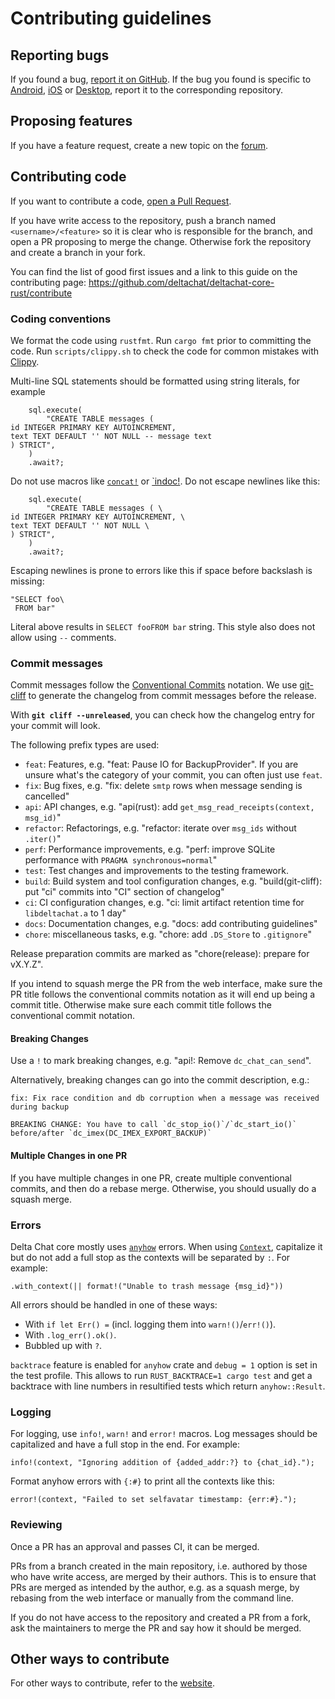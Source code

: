 # Contributing guidelines

## Reporting bugs

If you found a bug, [report it on GitHub](https://github.com/deltachat/deltachat-core-rust/issues).
If the bug you found is specific to
[Android](https://github.com/deltachat/deltachat-android/issues),
[iOS](https://github.com/deltachat/deltachat-ios/issues) or
[Desktop](https://github.com/deltachat/deltachat-desktop/issues),
report it to the corresponding repository.

## Proposing features

If you have a feature request, create a new topic on the [forum](https://support.delta.chat/).

## Contributing code

If you want to contribute a code, [open a Pull Request](https://github.com/deltachat/deltachat-core-rust/pulls).

If you have write access to the repository,
push a branch named `<username>/<feature>`
so it is clear who is responsible for the branch,
and open a PR proposing to merge the change.
Otherwise fork the repository and create a branch in your fork.

You can find the list of good first issues
and a link to this guide
on the contributing page: <https://github.com/deltachat/deltachat-core-rust/contribute>

### Coding conventions

We format the code using `rustfmt`. Run `cargo fmt` prior to committing the code.
Run `scripts/clippy.sh` to check the code for common mistakes with [Clippy].

Multi-line SQL statements should be formatted using string literals,
for example
```
    sql.execute(
        "CREATE TABLE messages (
id INTEGER PRIMARY KEY AUTOINCREMENT,
text TEXT DEFAULT '' NOT NULL -- message text
) STRICT",
    )
    .await?;
```

Do not use macros like [`concat!`](https://doc.rust-lang.org/std/macro.concat.html)
or [`indoc!](https://docs.rs/indoc).
Do not escape newlines like this:
```
    sql.execute(
        "CREATE TABLE messages ( \
id INTEGER PRIMARY KEY AUTOINCREMENT, \
text TEXT DEFAULT '' NOT NULL \
) STRICT",
    )
    .await?;
```
Escaping newlines
is prone to errors like this if space before backslash is missing:
```
"SELECT foo\
 FROM bar"
```
Literal above results in `SELECT fooFROM bar` string.
This style also does not allow using `--` comments.

### Commit messages

Commit messages follow the [Conventional Commits] notation.
We use [git-cliff] to generate the changelog from commit messages before the release.

With **`git cliff --unreleased`**, you can check how the changelog entry for your commit will look.

The following prefix types are used:
- `feat`: Features, e.g. "feat: Pause IO for BackupProvider". If you are unsure what's the category of your commit, you can often just use `feat`.
- `fix`: Bug fixes, e.g. "fix: delete `smtp` rows when message sending is cancelled"
- `api`: API changes, e.g. "api(rust): add `get_msg_read_receipts(context, msg_id)`"
- `refactor`: Refactorings, e.g. "refactor: iterate over `msg_ids` without `.iter()`"
- `perf`: Performance improvements, e.g. "perf: improve SQLite performance with `PRAGMA synchronous=normal`"
- `test`: Test changes and improvements to the testing framework.
- `build`: Build system and tool configuration changes, e.g. "build(git-cliff): put "ci" commits into "CI" section of changelog"
- `ci`: CI configuration changes, e.g. "ci: limit artifact retention time for `libdeltachat.a` to 1 day"
- `docs`: Documentation changes, e.g. "docs: add contributing guidelines"
- `chore`: miscellaneous tasks, e.g. "chore: add `.DS_Store` to `.gitignore`"

Release preparation commits are marked as "chore(release): prepare for vX.Y.Z".

If you intend to squash merge the PR from the web interface,
make sure the PR title follows the conventional commits notation
as it will end up being a commit title.
Otherwise make sure each commit title follows the conventional commit notation.

#### Breaking Changes

Use a `!` to mark breaking changes, e.g. "api!: Remove `dc_chat_can_send`".

Alternatively, breaking changes can go into the commit description, e.g.:

```
fix: Fix race condition and db corruption when a message was received during backup

BREAKING CHANGE: You have to call `dc_stop_io()`/`dc_start_io()` before/after `dc_imex(DC_IMEX_EXPORT_BACKUP)`
```

#### Multiple Changes in one PR

If you have multiple changes in one PR, create multiple conventional commits, and then do a rebase merge. Otherwise, you should usually do a squash merge.

[Clippy]: https://doc.rust-lang.org/clippy/
[Conventional Commits]: https://www.conventionalcommits.org/
[git-cliff]: https://git-cliff.org/

### Errors

Delta Chat core mostly uses [`anyhow`](https://docs.rs/anyhow/) errors.
When using [`Context`](https://docs.rs/anyhow/latest/anyhow/trait.Context.html),
capitalize it but do not add a full stop as the contexts will be separated by `:`.
For example:
```
.with_context(|| format!("Unable to trash message {msg_id}"))
```

All errors should be handled in one of these ways:
- With `if let Err() =` (incl. logging them into `warn!()`/`err!()`).
- With `.log_err().ok()`.
- Bubbled up with `?`.

`backtrace` feature is enabled for `anyhow` crate
and `debug = 1` option is set in the test profile.
This allows to run `RUST_BACKTRACE=1 cargo test`
and get a backtrace with line numbers in resultified tests
which return `anyhow::Result`.

### Logging

For logging, use `info!`, `warn!` and `error!` macros.
Log messages should be capitalized and have a full stop in the end. For example:
```
info!(context, "Ignoring addition of {added_addr:?} to {chat_id}.");
```

Format anyhow errors with `{:#}` to print all the contexts like this:
```
error!(context, "Failed to set selfavatar timestamp: {err:#}.");
```

### Reviewing

Once a PR has an approval and passes CI, it can be merged.

PRs from a branch created in the main repository, i.e. authored by those who have write access, are merged by their authors.
This is to ensure that PRs are merged as intended by the author,
e.g. as a squash merge, by rebasing from the web interface or manually from the command line.

If you do not have access to the repository and created a PR from a fork,
ask the maintainers to merge the PR and say how it should be merged.

## Other ways to contribute

For other ways to contribute, refer to the [website](https://delta.chat/en/contribute).
